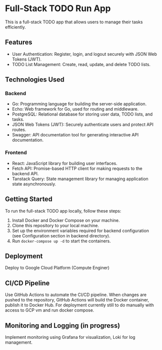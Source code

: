 # Full-Stack TODO Run App

This is a full-stack TODO app that allows users to manage their tasks efficiently. 

## Features

- User Authentication: Register, login, and logout securely with JSON Web Tokens (JWT).
- TODO List Management: Create, read, update, and delete TODO lists.

## Technologies Used

### Backend

- Go: Programming language for building the server-side application.
- Echo: Web framework for Go, used for routing and middleware.
- PostgreSQL: Relational database for storing user data, TODO lists, and tasks.
- JSON Web Tokens (JWT): Securely authenticate users and protect API routes.
- Swagger: API documentation tool for generating interactive API documentation.

### Frontend

- React: JavaScript library for building user interfaces.
- Fetch API: Promise-based HTTP client for making requests to the backend API.
- Tanstack Query: State management library for managing application state asynchronously.

## Getting Started

To run the full-stack TODO app locally, follow these steps:

1. Install Docker and Docker Compose on your machine.
2. Clone this repository to your local machine.
3. Set up the environment variables required for backend configuration (see Configuration section in backend directory).
4. Run `docker-compose up -d` to start the containers.

## Deployment

Deploy to Google Cloud Platform (Compute Enginer)

## CI/CD Pipeline

Use GitHub Actions to automate the CI/CD pipeline. When changes are pushed to the repository, GitHub Actions will build the Docker container, publish it to Docker Hub. For deployment currently still to do manually with access to GCP vm and run docker compose.

## Monitoring and Logging (in progress)

Implement monitoring using Grafana for visualization, Loki for log management.
